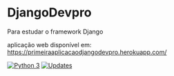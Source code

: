 # DjangoDevpro
Para estudar o framework Django

aplicação web disponível em: 
https://primeiraaplicacaodjangodevpro.herokuapp.com/

[![Python 3](https://pyup.io/repos/github/Arthurregismais/DjangoDevpro/python-3-shield.svg)](https://pyup.io/repos/github/Arthurregismais/DjangoDevpro/)
[![Updates](https://pyup.io/repos/github/Arthurregismais/DjangoDevpro/shield.svg)](https://pyup.io/repos/github/Arthurregismais/DjangoDevpro/)
